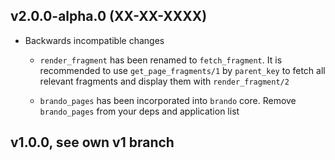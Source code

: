 ## v2.0.0-alpha.0 (XX-XX-XXXX)

* Backwards incompatible changes

  - `render_fragment` has been renamed to `fetch_fragment`.
    It is recommended to use `get_page_fragments/1` by `parent_key` to fetch all relevant fragments and display them
    with `render_fragment/2`

  - `brando_pages` has been incorporated into `brando` core. Remove `brando_pages` from your deps and application list

## v1.0.0, see own v1 branch
